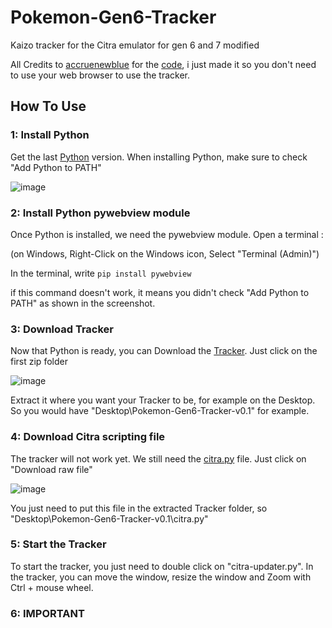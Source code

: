 # Pokemon-Gen6-Tracker
Kaizo tracker for the Citra emulator for gen 6 and 7 modified

All Credits to [accruenewblue](https://github.com/accruenewblue) for the [code](https://github.com/accruenewblue/Citra-Tracker), i just made it so you don't need to use your web browser to use the tracker.

## How To Use
### 1: Install Python
Get the last [Python](https://www.python.org/downloads/) version. When installing Python, make sure to check "Add Python to PATH"

![image](https://github.com/RahaSey/Pokemon-Gen6-Tracker/assets/151651225/8ff29bcf-7748-46c8-916e-79a1cd99c0dd)

### 2: Install Python pywebview module
Once Python is installed, we need the pywebview module. Open a terminal : 

(on Windows, Right-Click on the Windows icon, Select "Terminal (Admin)")

In the terminal, write `pip install pywebview` 

if this command doesn't work, it means you didn't check "Add Python to PATH" as shown in the screenshot.

### 3: Download Tracker
Now that Python is ready, you can Download the [Tracker](https://github.com/RahaSey/Pokemon-Gen6-Tracker/releases/tag/v0.1). Just click on the first zip folder

![image](https://github.com/RahaSey/Pokemon-Gen6-Tracker/assets/151651225/b23312a1-552a-43aa-906e-6dbb26e6a3dc)

Extract it where you want your Tracker to be, for example on the Desktop. So you would have "Desktop\Pokemon-Gen6-Tracker-v0.1" for example.

### 4: Download Citra scripting file
The tracker will not work yet. We still need the [citra.py](https://github.com/citra-emu/citra/blob/master/dist/scripting/citra.py) file. Just click on "Download raw file"

![image](https://github.com/RahaSey/Pokemon-Gen6-Tracker/assets/151651225/fa390b60-dbb9-4657-9db8-f23430f65cbd)

You just need to put this file in the extracted Tracker folder, so "Desktop\Pokemon-Gen6-Tracker-v0.1\citra.py"

### 5: Start the Tracker
To start the tracker, you just need to double click on "citra-updater.py". In the tracker, you can move the window, resize the window and Zoom with Ctrl + mouse wheel.

### 6: IMPORTANT
